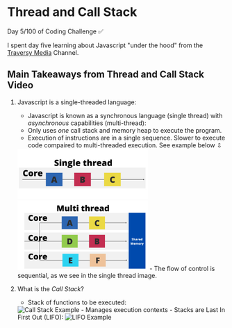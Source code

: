 # Thread and Call Stack 
Day 5/100 of Coding Challenge ✅

I spent day five learning about Javascript "under the hood" from the [Traversy Media](https://youtu.be/-G9c4CMMUKc) Channel. 

## Main Takeaways from Thread and Call Stack Video
1. Javascript is a single-threaded language:
    - Javascript is known as a synchronous language (single thread) with *asynchronous* capabilities (multi-thread):
    - Only uses *one* call stack and memory heap to execute the program.
    - Execution of instructions are in a single sequence. Slower to execute code compaired to multi-threaded execution. See example below ⇩ <br>
    <img src="/img/single-thread-ex.png" alt="Single Thread Example Image" width="300px">
    <img src="/img/multi-threaded-ex.png" alt="Multi Threaded Example Image" width="300px">
    - The flow of control is sequential, as we see in the single thread image. 

2. What is the *Call Stack*? 
    - Stack of functions to be executed: 
    <img src="/img/call-stack" alt="Call Stack Example" width="300px">
    - Manages execution contexts
    - Stacks are Last In First Out (LIFO):
    <img src="/img/lifo" alt="LIFO Example" width="300px">


